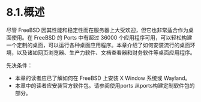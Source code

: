 # 8.1.概述


尽管 FreeBSD 因其性能和稳定性而在服务器上大受欢迎，但它也非常适合作为桌面使用。在 FreeBSD 的 Ports 中有超过 36000 个应用程序可用，可以轻松构建一个定制的桌面，可以运行各种桌面应用程序。本章介绍了如何安装流行的桌面环境，以及诸如网页浏览器、生产力软件、文档查看器和财务软件等桌面应用程序。

 先决条件：

* 本章的读者应已了解如何在 FreeBSD 上安装 X Window  系统或 Wayland。
* 本章中的读者应安装官方软件包。请参阅使用ports 从ports构建定制软件包的部分。
